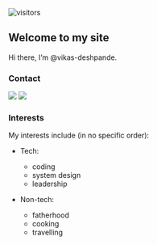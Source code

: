 <!-- <p align="left"><img align="center" alt="visitors" src="https://visitor-badge.glitch.me/badge?page_id=vikas-deshpande.vikas-deshpande.github.io/README.md"/></p> -->

![visitors](https://visitor-badge.glitch.me/badge?page_id=vikas-deshpande.vikas-deshpande.github.io&left_color=blue&right_color=red)

## Welcome to my site

Hi there, I’m @vikas-deshpande.

### Contact
<a href="https://linkedin.com/in/https://www.linkedin.com/in/videshpande/" target="_blank" rel="noopener noreferrer"><img src="https://img.shields.io/badge/-Linkedin-0077B5?style=flat-square&logo=Linkedin&logoColor=white"/></a>
<a href="mailto:mailto@vikas0913@gmail.com" target="_blank" rel="noopener noreferrer"><img src="https://img.shields.io/badge/Gmail-D14836?style=flat-square&logo=gmail&logoColor=white"/></a>

### Interests

My interests include (in no specific order):
* Tech:
  * coding
  * system design
  * leadership

* Non-tech:
  * fatherhood
  * cooking
  * travelling

<!---
vikas-deshpande/vikas-deshpande is a ✨ special ✨ repository because its `README.md` (this file) appears on your GitHub profile.
You can click the Preview link to take a look at your changes.
--->
